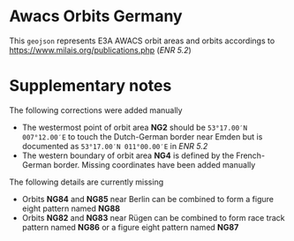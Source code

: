 # Awacs Orbits Germany

This `geojson` represents E3A AWACS orbit areas and orbits accordings to https://www.milais.org/publications.php (*ENR 5.2*)

# Supplementary notes

The following corrections were added manually

- The westermost point of orbit area **NG2** should be `53°17.00′N 007°12.00′E` to touch the Dutch-German border near Emden but is documented as `53°17.00′N 011°00.00′E` in *ENR 5.2*
- The western boundary of orbit area **NG4** is defined by the French-German border. Missing coordinates have been added manually

The following details are currently missing

- Orbits **NG84** and **NG85** near Berlin can be combined to form a figure eight pattern named **NG88**
- Orbits **NG82** and **NG83** near Rügen can be combined to form race track pattern named **NG86** or a figure eight pattern named **NG87**